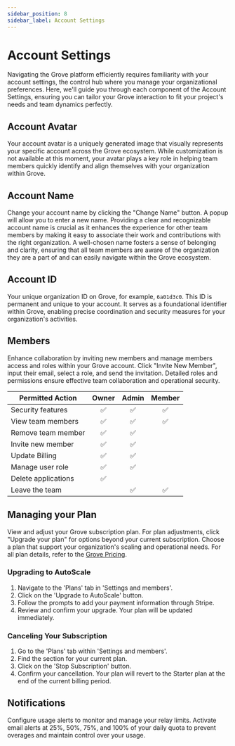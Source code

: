 ```yaml
---
sidebar_position: 8
sidebar_label: Account Settings
---
```


# Account Settings
Navigating the Grove platform efficiently requires familiarity with your account settings, the control hub where you manage your organizational preferences. Here, we'll guide you through each component of the Account Settings, ensuring you can tailor your Grove interaction to fit your project's needs and team dynamics perfectly.

## Account Avatar
Your account avatar is a uniquely generated image that visually represents your specific account across the Grove ecosystem. While customization is not available at this moment, your avatar plays a key role in helping team members quickly identify and align themselves with your organization within Grove.

## Account Name
Change your account name by clicking the "Change Name" button. A popup will allow you to enter a new name. Providing a clear and recognizable account name is crucial as it enhances the experience for other team members by making it easy to associate their work and contributions with the right organization. A well-chosen name fosters a sense of belonging and clarity, ensuring that all team members are aware of the organization they are a part of and can easily navigate within the Grove ecosystem.

## Account ID
Your unique organization ID on Grove, for example, `6a01d3c0`. This ID is permanent and unique to your account. It serves as a foundational identifier within Grove, enabling precise coordination and security measures for your organization's activities.

## Members 

Enhance collaboration by inviting new members and manage members access and roles within your Grove account. Click "Invite New Member", input their email, select a role, and send the invitation. Detailed roles and permissions ensure effective team collaboration and operational security.

| Permitted Action    | Owner | Admin | Member |
| ------------------- | :---: | :---: | :----: |
| Security features   |  ✅   |  ✅   |   ✅   |
| View team members   |  ✅   |  ✅   |   ✅   |
| Remove team member  |  ✅   |  ✅   |        |
| Invite new member   |  ✅   |  ✅   |        |
| Update Billing      |  ✅   |  ✅   |        |
| Manage user role    |  ✅   |  ✅   |        |
| Delete applications |  ✅   |       |        |
| Leave the team      |       |  ✅   |   ✅   |



## Managing your Plan

View and adjust your Grove subscription plan. For plan adjustments, click "Upgrade your plan" for options beyond your current subscription. Choose a plan that support your organization's scaling and operational needs. For all plan details, refer to the [Grove Pricing](https://www.grove.city/pricing).

### Upgrading to AutoScale

1. Navigate to the 'Plans' tab in 'Settings and members'.
2. Click on the 'Upgrade to AutoScale' button.
3. Follow the prompts to add your payment information through Stripe.
4. Review and confirm your upgrade. Your plan will be updated immediately.

### Canceling Your Subscription

1. Go to the 'Plans' tab within 'Settings and members'.
2. Find the section for your current plan.
3. Click on the 'Stop Subscription' button.
4. Confirm your cancellation. Your plan will revert to the Starter plan at the end of the current billing period.

## Notifications

Configure usage alerts to monitor and manage your relay limits. Activate email alerts at 25%, 50%, 75%, and 100% of your daily quota to prevent overages and maintain control over your usage.


